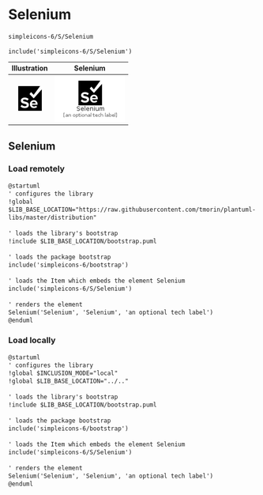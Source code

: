 # Selenium


```text
simpleicons-6/S/Selenium
```

```text
include('simpleicons-6/S/Selenium')
```



| Illustration | Selenium |
| :---: | :---: |
| ![illustration for Illustration](../../simpleicons-6/S/Selenium.png) | ![illustration for Selenium](../../simpleicons-6/S/Selenium.Local.png) |




## Selenium

### Load remotely
```plantuml
@startuml
' configures the library
!global $LIB_BASE_LOCATION="https://raw.githubusercontent.com/tmorin/plantuml-libs/master/distribution"

' loads the library's bootstrap
!include $LIB_BASE_LOCATION/bootstrap.puml

' loads the package bootstrap
include('simpleicons-6/bootstrap')

' loads the Item which embeds the element Selenium
include('simpleicons-6/S/Selenium')

' renders the element
Selenium('Selenium', 'Selenium', 'an optional tech label')
@enduml
```

### Load locally
```plantuml
@startuml
' configures the library
!global $INCLUSION_MODE="local"
!global $LIB_BASE_LOCATION="../.."

' loads the library's bootstrap
!include $LIB_BASE_LOCATION/bootstrap.puml

' loads the package bootstrap
include('simpleicons-6/bootstrap')

' loads the Item which embeds the element Selenium
include('simpleicons-6/S/Selenium')

' renders the element
Selenium('Selenium', 'Selenium', 'an optional tech label')
@enduml
```

